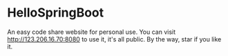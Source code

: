 # HelloSpringBoot
An easy code share website for personal use. You can visit http://123.206.16.70:8080 to use it, it's all public.
By the way, star if you like it.
